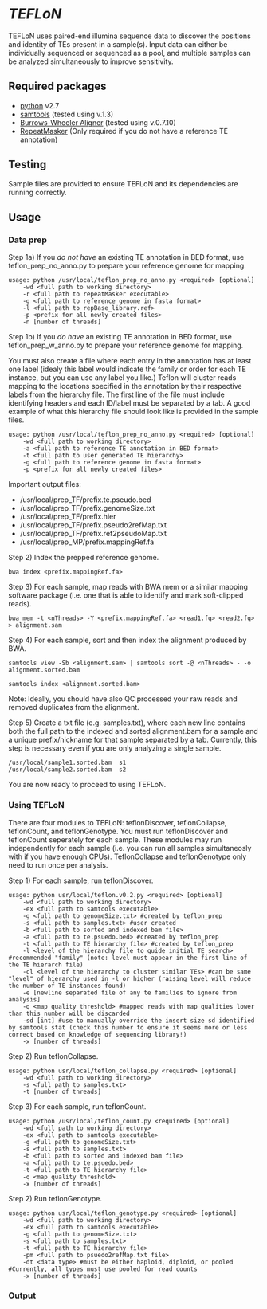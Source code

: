 *TEFLoN*
=======

TEFLoN uses paired-end illumina sequence data to discover the positions and identity of TEs present in a sample(s).
Input data can either be individually sequenced or sequenced as a pool, and multiple samples can be analyzed simultaneously to improve sensitivity.

## Required packages

* [python](www.python.org) v2.7
* [samtools](www.samtools.sourceforge.net) (tested using v.1.3)
* [Burrows-Wheeler Aligner](www.bio-bwa.sourceforge.net) (tested using v.0.7.10)
* [RepeatMasker](www.repeatmasker.org) (Only required if you do not have a reference TE annotation)

## Testing 
Sample files are provided to ensure TEFLoN and its dependencies are running correctly.

## Usage
### Data prep
Step 1a) If you *do not have* an existing TE annotation in BED format, use teflon_prep_no_anno.py to prepare your reference genome for mapping.

```
usage: python /usr/local/teflon_prep_no_anno.py <required> [optional] 
    -wd <full path to working directory>
    -r <full path to repeatMasker executable> 
    -g <full path to reference genome in fasta format>
    -l <full path to repBase_library.ref>
    -p <prefix for all newly created files>
    -n [number of threads]
```
Step 1b) If you *do have* an existing TE annotation in BED format, use teflon_prep_w_anno.py to prepare your reference genome for mapping.

You must also create a file where each entry in the annotation has at least one label (idealy this label would indicate the family or order for each TE instance, but you can use any label you like.)
Teflon will cluster reads mapping to the locations specified in the annotation by their respective labels from the hierarchy file.
The first line of the file must include identifying headers and each ID/label must be separated by a tab.
A good example of what this hierarchy file should look like is provided in the sample files. 

```
usage: python /usr/local/teflon_prep_no_anno.py <required> [optional] 
    -wd <full path to working directory>
    -a <full path to reference TE annotation in BED format> 
    -t <full path to user generated TE hierarchy>
    -g <full path to reference genome in fasta format>
    -p <prefix for all newly created files>
```

Important output files:
* /usr/local/prep_TF/prefix.te.pseudo.bed
* /usr/local/prep_TF/prefix.genomeSize.txt
* /usr/local/prep_TF/prefix.hier
* /usr/local/prep_TF/prefix.pseudo2refMap.txt
* /usr/local/prep_TF/prefix.ref2pseudoMap.txt
* /usr/local/prep_MP/prefix.mappingRef.fa

Step 2) Index the prepped reference genome. 
```
bwa index <prefix.mappingRef.fa>
```
Step 3) For each sample, map reads with BWA mem or a similar mapping software package (i.e. one that is able to identify and mark soft-clipped reads).
```
bwa mem -t <nThreads> -Y <prefix.mappingRef.fa> <read1.fq> <read2.fq> > alignment.sam
```
Step 4) For each sample, sort and then index the alignment produced by BWA.
```
samtools view -Sb <alignment.sam> | samtools sort -@ <nThreads> - -o alignment.sorted.bam

samtools index <alignment.sorted.bam>
```
Note: Ideally, you should have also QC processed your raw reads and removed duplicates from the alignment.

Step 5) Create a txt file (e.g. samples.txt), where each new line contains both the full path to the indexed and sorted alignment.bam for a sample and a unique prefix/nickname for that sample separated by a tab.
Currently, this step is necessary even if you are only analyzing a single sample.
```
/usr/local/sample1.sorted.bam  s1
/usr/local/sample2.sorted.bam  s2
```

You are now ready to proceed to using TEFLoN.

### Using TEFLoN
There are four modules to TEFLoN: teflonDiscover, teflonCollapse, teflonCount, and teflonGenotype.
You must run teflonDiscover and teflonCount seperately for each sample. These modules may run independently for each sample (i.e. you can run all samples simultaneosly with if you have enough CPUs).
TeflonCollapse and teflonGenotype only need to run once per analysis.

Step 1) For each sample, run teflonDiscover.
```
usage: python usr/local/teflon.v0.2.py <required> [optional]
    -wd <full path to working directory>
    -ex <full path to samtools executable>
    -g <full path to genomeSize.txt> #created by teflon_prep
    -s <full path to samples.txt> #user created
    -b <full path to sorted and indexed bam file>
    -a <full path to te.psuedo.bed> #created by teflon_prep
    -t <full path to TE hierarchy file> #created by teflon_prep
    -l <level of the hierarchy file to guide initial TE search> #recommended "family" (note: level must appear in the first line of the TE hierarch file)
    -cl <level of the hierarchy to cluster similar TEs> #can be same "level" of hierarchy used in -l or higher (raising level will reduce the number of TE instances found)
    -e [newline separated file of any te families to ignore from analysis]
    -q <map quality threshold> #mapped reads with map qualities lower than this number will be discarded
    -sd [int] #use to manually override the insert size sd identified by samtools stat (check this number to ensure it seems more or less correct based on knowledge of sequencing library!)
    -x [number of threads]
```

Step 2) Run teflonCollapse.
```
usage: python usr/local/teflon_collapse.py <required> [optional]
    -wd <full path to working directory>
    -s <full path to samples.txt>
    -t [number of threads]
```

Step 3) For each sample, run teflonCount.
```
usage: python /usr/local/teflon_count.py <required> [optional]
    -wd <full path to working directory>
    -ex <full path to samtools executable>
    -g <full path to genomeSize.txt>
    -s <full path to samples.txt>
    -b <full path to sorted and indexed bam file>
    -a <full path to te.psuedo.bed>
    -t <full path to TE hierarchy file>
    -q <map quality threshold>
    -x [number of threads]
```

Step 2) Run teflonGenotype.
```
usage: python usr/local/teflon_genotype.py <required> [optional]
    -wd <full path to working directory>
    -ex <full path to samtools executable>
    -g <full path to genomeSize.txt>
    -s <full path to samples.txt>
    -t <full path to TE hierarchy file>
    -pm <full path to psuedo2refMap.txt file>
    -dt <data type> #must be either haploid, diploid, or pooled #Currently, all types must use pooled for read counts
    -x [number of threads]
```

### Output

